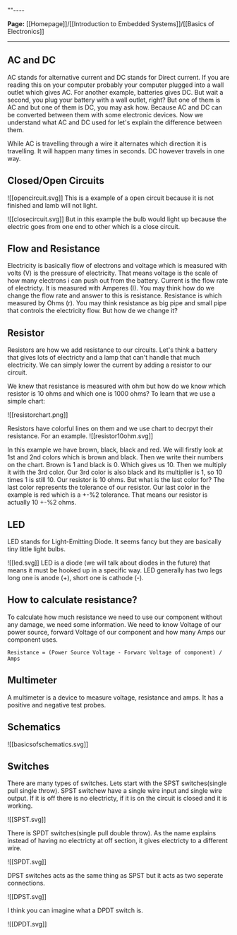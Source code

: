 ""----

**Page:** [[Homepage]]/[[Introduction to Embedded Systems]]/[[Basics of Electronics]]

---

## AC and DC

AC stands for alternative current and DC stands for Direct current. If you are reading this on your computer probably your computer plugged into a wall outlet which gives AC. For another example, batteries gives DC. But wait a second, you plug your  battery with a wall outlet, right? But one of them is AC and but one of them is DC, you may ask how. Because AC and DC can be converted between them with some electronic devices. Now we understand what AC and DC used for let's explain the difference between them.

While AC is travelling through a wire it alternates which direction it is travelling. It will happen many times in seconds. DC however travels in one way.

## Closed/Open Circuits

![[opencircuit.svg]]
This is a example of a open circuit because it is not finished and lamb will not light.

![[closecircuit.svg]]
But in this example the bulb would light up because the electric goes from one end to other which is a close circuit.

## Flow and Resistance

Electricity is basically flow of electrons and voltage which is measured with volts (V) is the pressure of electricity. That means voltage is the scale of how many electrons i can push out from the battery. Current is the flow rate of electricty. It is measured with Amperes (I). You may think how do we change the flow rate and answer to this is resistance. Resistance is which measured by Ohms (r). You may think resistance as big pipe and small pipe that controls the electricity flow. But how de we change it?

## Resistor

Resistors are how we add resistance to our circuits. Let's think a battery that gives lots of electricty and a lamp that can't handle that much electricity. We can simply lower the current by adding a resistor to our circuit.

We knew that resistance is measured with ohm but how do we know which resistor is 10 ohms and which one is 1000 ohms? To learn that we use a simple chart:

![[resistorchart.png]]

Resistors have colorful lines on them and we use chart to decrpyt their resistance. For an example.
![[resistor10ohm.svg]]

In this example we have brown, black, black and red. We will firstly look at 1st and 2nd colors which is brown and black. Then we write their numbers on the chart. Brown is 1 and black is 0. Which gives us 10. Then we multiply it with the 3rd color. Our 3rd color is also black and its multiplier is 1, so 10 times 1 is still 10. Our resistor is 10 ohms. But what is the last color for? The last color represents the tolerance of our resistor. Our last color in the example is red which is a +-%2 tolerance. That means our resistor is actually 10 +-%2 ohms.

## LED

LED stands for Light-Emitting Diode. It seems fancy but they are basically tiny little light bulbs. 

![[led.svg]] 
LED is a diode (we will talk about diodes in the future) that means it must be hooked up in a specific way. LED generally has two legs long one is anode (+),  short one is cathode (-).

## How to calculate resistance?

To calculate how much resistance we need to use our component without any damage, we need some information. We need to know Voltage of our power source, forward Voltage of our component and how many Amps our component uses. 

	Resistance = (Power Source Voltage - Forwarc Voltage of component) / Amps


## Multimeter

A multimeter is a device to measure voltage, resistance and amps. It has a positive and negative test probes.

## Schematics

![[basicsofschematics.svg]]

## Switches

There are many types of switches. Lets start with the SPST switches(single pull single throw). SPST switchew have a single wire input and single wire output. If it is off there is no electricty, if it is on the circuit is closed and it is working.

![[SPST.svg]]

There is SPDT switches(single pull double throw). As the name explains instead of having no electricty at off section, it gives electricty to a different wire.

![[SPDT.svg]]

DPST switches acts as the same thing as SPST but it acts as two seperate connections.

![[DPST.svg]]

I think you can imagine what a DPDT switch is.

![[DPDT.svg]]

